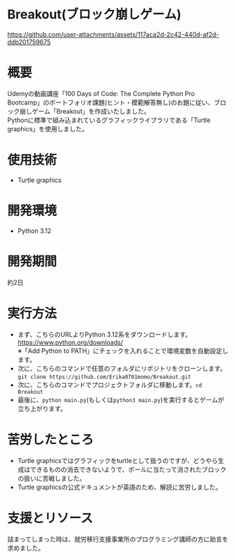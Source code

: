 # Breakout(ブロック崩しゲーム)




https://github.com/user-attachments/assets/117aca2d-2c42-440d-af2d-ddb201759675
# 概要
Udemyの動画講座「100 Days of Code: The Complete Python Pro Bootcamp」のポートフォリオ課題(ヒント・模範解答無し)のお題に従い、ブロック崩しゲーム「Breakout」を作成いたしました。<br>
Pythonに標準で組み込まれているグラフィックライブラリである「Turtle graphics」を使用しました。
# 使用技術
- Turtle graphics
# 開発環境
- Python 3.12
# 開発期間
約2日
# 実行方法
- まず、こちらのURLよりPython 3.12系をダウンロードします。https://www.python.org/downloads/ <br>
  ※「Add Python to PATH」にチェックを入れることで環境変数を自動設定します。
- 次に、こちらのコマンドで任意のフォルダにリポジトリをクローンします。`git clone https://github.com/Erika0701momo/Breakout.git`
- 次に、こちらのコマンドでプロジェクトフォルダに移動します。`cd Breakout`
- 最後に、`python main.py`(もしくは`python3 main.py`)を実行するとゲームが立ち上がります。
# 苦労したところ
- Turtle graphicsではグラフィックをturtleとして扱うのですが、どうやら生成はできるものの消去できないようで、ボールに当たって消されたブロックの扱いに苦戦しました。
- Turtle graphicsの公式ドキュメントが英語のため、解読に苦労しました。
# 支援とリソース
詰まってしまった時は、就労移行支援事業所のプログラミング講師の方に助言を求めました。




